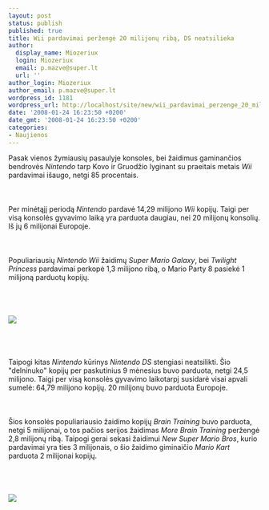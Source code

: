 ```yaml
---
layout: post
status: publish
published: true
title: Wii pardavimai peržengė 20 milijonų ribą, DS neatsilieka
author:
  display_name: Miozeriux
  login: Miozeriux
  email: p.mazve@super.lt
  url: ''
author_login: Miozeriux
author_email: p.mazve@super.lt
wordpress_id: 1181
wordpress_url: http://localhost/site/new/wii_pardavimai_perzenge_20_milijonu_riba__ds_neatsilieka/
date: '2008-01-24 16:23:50 +0200'
date_gmt: '2008-01-24 16:23:50 +0200'
categories:
- Naujienos
---
```

<p>Pasak vienos žymiausių pasaulyje konsoles, bei žaidimus gaminančios bendrovės <i>Nintendo</i> tarp Kovo ir Gruodžio lyginant su praeitais metais <i>Wii</i> pardavimai išaugo, netgi 85 procentais.<br />
<br><br />
<br>Per minėtąjį periodą <i>Nintendo</i> pardavė 14,29 milijono <i>Wii</i> kopijų. Taigi per visą konsolės gyvavimo laiką yra parduota daugiau, nei 20 milijonų konsolių. Iš jų 6 milijonai Europoje.<br />
<br><br />
<br>Populiariausių <i>Nintendo Wii</i> žaidimų <i>Super Mario Galaxy</i>, bei <i>Twilight Princess</i> pardavimai perkopė 1,3 milijono ribą, o Mario Party 8 pasiekė 1 milijoną parduotų kopijų.<br />
<br><br />
<br><br><img src="http://images.google.lt/url?q=http://www.gii.in/gadgets/images/N/Nintendo-Wii.jpg&usg=AFQjCNEGFfg7u82pyX9hIWldAlW3fPhYjA"><br><br />
<br><br />
<br>Taipogi kitas <i>Nintendo</i> kūrinys <i>Nintendo DS</i> stengiasi neatsilikti. Šio &quot;delninuko&quot; kopijų per paskutinius 9 mėnesius buvo parduota, netgi 24,5 milijono.  Taigi per visą konsolės gyvavimo laikotarpį susidarė visai apvali sumelė: 64,79 milijono kopijų. 20 milijonų buvo parduota Europoje.<br />
<br><br />
<br>Šios konsolės populiariausio žaidimo kopijų <i>Brain Training</i> buvo parduota, netgi 5 milijonai, o tos pačios serijos žaidimas <i>More Brain Training</i> peržengė 2,8 milijonų ribą. Taipogi gerai sekasi žaidimui <i>New Super Mario Bros</i>, kurio pardavimai yra ties 3 milijonais, o šio žaidimo giminaičio <i>Mario Kart</i> parduota 2 milijonai kopijų.<br />
<br><br />
<br><br><img src="http://regmedia.co.uk/2006/06/23/nintendo_ds_uk_2.jpg"><br></p>
